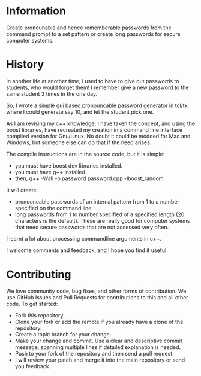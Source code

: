 Information
===========
Create pronounable and hence rememberable passwords from the command prompt to a set pattern or create long passwords for secure computer systems.

History
=======
In another life at another time, I used to have to give out passwords to students, who would forget them! I remember give a new password to the same student 3 times in the one day.

So, I wrote a simple gui based pronouncable password generator in tcl/tk, where I could generate say 10, and let the student pick one.

As I am revising my c++ knowledge, I have taken the concept, and using the boost libraries, have recreated my creation in a command line interface compiled version for Gnu/Linux. No doubt it could be modded for Mac and Windows, but someone else can do that if the need arises.

The compile instructions are in the source code, but it is simple:
* you must have boost dev libraries installed.
* you must have g++ installed.
* then, g++ -Wall -o password password.cpp -lboost_random.

It will create:
* pronouncable passwords of an internal pattern from 1 to a number specified on the command line.
* long passwords from 1 to number specified of a specified length (20 characters is the default). These are really good for computer systems that need secure passwords that are not accessed very often.

I learnt a lot about processing commandline arguments in c++.

I welcome comments and feedback, and I hope you find it useful.

Contributing
============

We love community code, bug fixes, and other forms of contribution. We use GitHub Issues and Pull Requests for contributions to this and all other code. To get started:

* Fork this repository.
* Clone your fork or add the remote if you already have a clone of the repository.
* Create a topic branch for your change.
* Make your change and commit. Use a clear and descriptive commit message, spanning multiple lines if detailed explanation is needed.
* Push to your fork of the repository and then send a pull request.
* I will review your patch and merge it into the main repository or send you feedback.


